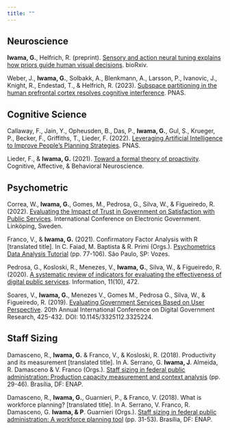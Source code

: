 ```yaml
---
title: ""
---
```



## Neuroscience

**Iwama, G.**, Helfrich, R. (preprint). [Sensory and action neural tuning explains how priors guide human visual decisions](https://www.biorxiv.org/content/10.1101/2025.03.26.645167v1.full). bioRxiv. 

Weber, J., **Iwama, G.**, Solbakk, A., Blenkmann, A., Larsson, P., Ivanovic, J., Knight, R., Endestad, T., & Helfrich, R. (2023). [Subspace partitioning in the human prefrontal cortex resolves cognitive interference](https://www.pnas.org/doi/10.1073/pnas.2220523120). PNAS.

## Cognitive Science

Callaway, F., Jain, Y., Opheusden, B., Das, P., **Iwama, G.**, Gul, S., Krueger, P., Becker, F., Griffiths, T., Lieder, F. (2022). [Leveraging Artificial Intelligence to Improve People’s Planning Strategies](https://www.pnas.org/doi/10.1073/pnas.2117432119). PNAS. 

Lieder, F., & **Iwama, G.** (2021). [Toward a formal theory of proactivity](https://link.springer.com/article/10.3758/s13415-021-00884-y). Cognitive, Affective, & Behavioral Neuroscience. 

## Psychometric 

Correa, W., **Iwama, G.**, Gomes, M., Pedrosa, G., Silva, W., & Figueiredo, R. (2022). [Evaluating the Impact of Trust in Government on Satisfaction with Public Services](https://link.springer.com/chapter/10.1007/978-3-031-15086-9_1). International Conference on Electronic Government. Linköping, Sweden.

Franco, V., & **Iwama, G.** (2021). Confirmatory Factor Analysis with R [translated title]. In C. Faiad, M. Baptista & R. Primi (Orgs.). [Psychometrics Data Analysis Tutorial](https://www.livrariavozes.com.br/tutoriaisemanalisededadosaplicadosapsicometria6557132938/p) (pp. 77-106). São Paulo, SP: Vozes.

Pedrosa, G., Kosloski, R., Menezes, V., **Iwama, G.**, Silva, W., & Figueiredo, R. (2020). [A systematic review of indicators for evaluating the effectiveness of digital public services](https://www.mdpi.com/2078-2489/11/10/472). Information, 11(10), 472.

Soares, V., **Iwama, G.**, Menezes V., Gomes M., Pedrosa G., Silva, W., & Figueiredo, R. (2019). [Evaluating Government Services Based on User Perspective](https://dl.acm.org/doi/10.1145/3325112.3325224). 20th Annual International Conference on Digital Government Research, 425-432. DOI: 10.1145/3325112.3325224.

## Staff Sizing

Damasceno, R., **Iwama, G.** & Franco, V., & Kosloski, R. (2018). Productivity and its measurement [translated title]. In A. Serrano, G. **Iwama, J**. Almeida, R. Damasceno & V. Franco (Orgs.). [Staff sizing in federal public administration: Production capacity measurement and context analysis](https://repositorio.enap.gov.br/handle/1/4094) (pp. 29-46). Brasília, DF: ENAP. 

Damasceno, R., **Iwama, G.**, Guarnieri, P., & Franco, V. (2018). What is workforce planning? [translated title]. In A. Serrano, V. Franco, R. Damasceno, G. **Iwama, & P**. Guarnieri (Orgs.). [Staff sizing in federal public administration: A workforce planning tool](https://repositorio.enap.gov.br/handle/1/3246) (pp. 31-53). Brasília, DF: ENAP.
